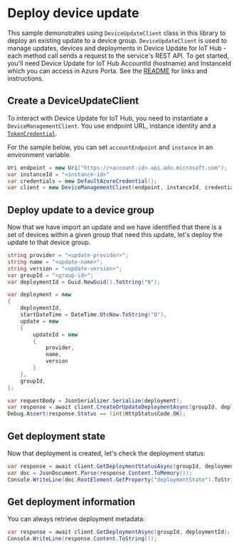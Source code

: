 # Deploy device update

This sample demonstrates using `DeviceUpdateClient` class in this library to deploy an existing update to a device group. `DeviceUpdateClient` is used to manage updates, devices and deployments in Device Update for IoT Hub - each method call sends a request to the service's REST API.  To get started, you'll need Device Update for IoT Hub AccountId (hostname) and InstanceId which you can access in Azure Porta. See the [README](https://github.com/Azure/azure-sdk-for-net/tree/main/sdk/deviceupdate/Azure.IoT.DeviceUpdate/README.md) for links and instructions.

## Create a DeviceUpdateClient
 
To interact with Device Update for IoT Hub, you need to instantiate a `DeviceManagementClient`. You use endpoint URL, instance identity and a [`TokenCredential`](https://github.com/Azure/azure-sdk-for-net/blob/main/sdk/identity/Azure.Identity/README.md#credentials).
 
For the sample below, you can set `accountEndpoint` and `instance` in an environment variable.

```C# Snippet:AzDeviceUpdateSample5_CreateDeviceManagementClient
Uri endpoint = new Uri("https://<account-id>.api.adu.microsoft.com");
var instanceId = "<instance-id>"
var credentials = new DefaultAzureCredential();
var client = new DeviceManagementClient(endpoint, instanceId, credentials);
```

## Deploy update to a device group

Now that we have import an update and we have identified that there is a set of devices within a given group that need this update, let's deploy the update to that device group.

```C#
string provider = "<update-provider>";
string name = "<update-name>";
string version = "<update-version>";
var groupId = "<group-id>";
var deploymentId = Guid.NewGuid().ToString("N");

var deployment = new
{
    deploymentId,
    startDateTime = DateTime.UtcNow.ToString("O"),
    update = new
    {
        updateId = new
        {
            provider,
            name,
            version
        }
    },
    groupId,
};

var requestBody = JsonSerializer.Serialize(deployment);
var response = await client.CreateOrUpdateDeploymentAsync(groupId, deploymentId, RequestContent.Create(requestBody));
Debug.Assert(response.Status == (int)HttpStatusCode.OK);
```

## Get deployment state

Now that deployment is created, let's check the deployment status:

```C#
var response = await client.GetDeploymentStatusAsync(groupId, deploymentId);
var doc = JsonDocument.Parse(response.Content.ToMemory());
Console.WriteLine(doc.RootElement.GetProperty("deploymentState").ToString());
```

## Get deployment information

You can always retrieve deployment metadata:

```C#
var response = await client.GetDeploymentAsync(groupId, deploymentId);
Console.WriteLine(response.Content.ToString());
```